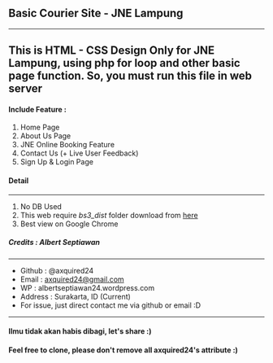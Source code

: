 ## Basic Courier Site - JNE Lampung
-------------
This is HTML - CSS Design Only for JNE Lampung, using php for loop and other basic page function. So, you must run this file in web server
-------------

#### Include Feature :
1. Home Page
2. About Us Page
3. JNE Online Booking Feature
4. Contact Us (+ Live User Feedback)
5. Sign Up & Login Page

#### Detail
------
1. No DB Used
2. This web require *bs3_dist* folder download from [here](https://github.com/axquired24/bs3_dist/) 
3. Best view on Google Chrome


##### Credits : Albert Septiawan
---------
* Github 	: @axquired24
* Email 	: axquired24@gmail.com
* WP 		: albertseptiawan24.wordpress.com
* Address 	: Surakarta, ID (Current)
* For issue, just direct contact me via github or email :D
-------- 
#### Ilmu tidak akan habis dibagi, let's share :)
#### Feel free to clone, please don't remove all axquired24's attribute :)